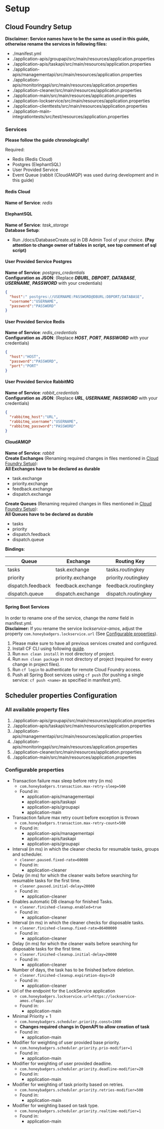 # Setup

## Cloud Foundry Setup

**Disclaimer: Service names have to be the same as used in this guide, otherwise rename the services in following files:**
* ./manifest.yml
* ./application-apis/groupapi/src/main/resources/application.properties
* ./application-apis/taskapi/src/main/resources/application.properties
* ./application-apis/managementapi/src/main/resources/application.properties
* ./application-apis/monitoringapi/src/main/resources/application.properties
* ./application-cleaner/src/main/resources/application.properties
* ./application-main/src/main/resources/application.properties
* ./application-lockservice/src/main/resources/application.properties
* ./application-clienttests/src/main/resources/application.properties
* ./application-main-integrationtests/src/test/resources/application.properties

### Services 

**Please follow the guide chronologically!**

Required:
* Redis (Redis Cloud)
* Postgres (ElephantSQL)
* User Provided Service
* Event Queue (rabbit (CloudAMQP) was used during development and in this guide)

#### Redis Cloud
**Name of Service**: _redis_

#### ElephantSQL
**Name of Service**: _task_storage_<br/>
**Database Setup**:
* Run ./docs/DatabaseCreate.sql in DB Admin Tool of your choice. **(Pay attention to change owner of tables in script, see top comment of sql script)**

#### User Provided Service Postgres
**Name of Service**: _postgres_credentials_ <br/>
**Configuration as JSON**: (Replace **_DBURL_**, **_DBPORT_**, **_DATABASE_**, **_USERNAME_**, **_PASSWORD_** with your credentials)
```json
{
  "host":" postgres://USERNAME:PASSWORD@DBURL:DBPORT/DATABASE", 
  "username":"USERNAME", 
  "password":"PASSWORD" 
}
```
#### User Provided Service Redis
**Name of Service**: _redis_credentials_ <br/>
**Configuration as JSON**: (Replace **_HOST_**, **_PORT_**, **_PASSWORD_** with your credentials)
```json
{
  "host":"HOST",
  "password":"PASSWORD",
  "port":"PORT"
}
```
#### User Provided Service RabbitMQ
**Name of Service**: _rabbit_credentials_ <br/>
**Configuration as JSON**: (Replace **_URL_**, **_USERNAME_**, **_PASSWORD_** with your credentials)
```json
{
  "rabbitmq_host":"URL",
  "rabbitmq_username":"USERNAME",
  "rabbitmq_password":"PASSWORD"
}
```
#### CloudAMQP
**Name of Service**: _rabbit_ <br/>
**Create Exchanges** (Renaming required changes in files mentioned in [Cloud Foundry Setup](#cloud-foundry-setup)): <br/>
**All Exchanges have to be declared as durable**
* task.exchange
* priority.exchange
* feedback.exchange
* dispatch.exchange 

**Create Queues** (Renaming required changes in files mentioned in [Cloud Foundry Setup](#cloud-foundry-setup)): <br/>
**All Queues have to be declared as durable**
* tasks
* priority
* dispatch.feedback
* dispatch.queue 

**Bindings**: 

Queue | Exchange | Routing Key
------------ | ------------- | -------------
tasks | task.exchange | tasks.routingkey
priority | priority.exchange | priority.routingkey
dispatch.feedback | feedback.exchange | feedback.routingkey
dispatch.queue | dispatch.exchange | dispatch.routingkey

#### Spring Boot Services
In order to rename one of the service, change the _name_ field in manifest.yml. <br/>
**Disclaimer:** If you rename the service _lockservice-amos_, adjust the property ``com.honeybadgers.lockservice.url`` (See [Configurable properties](#configurable-properties)).

1. Please make sure to have all previous services created and configured.
2. Install CF CLI using following [guide](https://github.com/cloudfoundry/cli).
3. Run ``mvn clean install`` in root directory of project.
4. Run ``mvn clean package`` in root directory of project (required for every change in project files).
5. Run ``cf login`` to authenticate for remote Cloud Foundry access.
6. Push all Spring Boot services using ``cf push`` (for pushing a single service: ``cf push <name>`` as specified in manifest.yml).


## Scheduler properties Configuration

### All available property files 
1. ./application-apis/groupapi/src/main/resources/application.properties
2. ./application-apis/taskapi/src/main/resources/application.properties
3. ./application-apis/managementapi/src/main/resources/application.properties
4. ./application-apis/monitoringapi/src/main/resources/application.properties
5. ./application-cleaner/src/main/resources/application.properties
6. ./application-main/src/main/resources/application.properties

### Configurable properties

* Transaction failure max sleep before retry (in ms)
    * `com.honeybadgers.transaction.max-retry-sleep=500`
    * Found in:
        * application-apis/managementapi
        * application-apis/taskapi
        * application-apis/groupapi
        * application-main
* Transaction failure max retry count before exception is thrown
    * `com.honeybadgers.transaction.max-retry-count=500`
    * Found in:
        * application-apis/managementapi
        * application-apis/taskapi
        * application-apis/groupapi
* Interval (in ms) in which the cleaner checks for resumable tasks, groups and scheduler.
    * `cleaner.paused.fixed-rate=60000`
    * Found in:
        * application-cleaner
* Delay (in ms) for which the cleaner waits before searching for resumable tasks for the first time.
    * `cleaner.paused.initial-delay=20000`
    * Found in:
        * application-cleaner
* Enables automatic DB cleanup for finished Tasks. 
    * `cleaner.finished-cleanup.enabled=true`
    * Found in:
        * application-cleaner
* Interval (in ms) in which the cleaner checks for disposable tasks.
    * `cleaner.finished-cleanup.fixed-rate=86400000`
    * Found in:
        * application-cleaner
* Delay (in ms) for which the cleaner waits before searching for disposable tasks for the first time.
    * `cleaner.finished-cleanup.initial-delay=20000`
    * Found in:
        * application-cleaner
* Number of days, the task has to be finished before deletion.
    * `cleaner.finished-cleanup.expiration-days=10`
    * Found in:
        * application-cleaner
* Url of the endpoint for the LockService application
    * `com.honeybadgers.lockservice.url=https://lockservice-amos.cfapps.io/`
    * Found in:
        * application-main
* Minimal Priority + 1 
    * `com.honeybadgers.scheduler.priority.const=1000`
    * **Changes required changs in OpenAPI to allow creation of task**
    * Found in:
        * application-main
* Modifier for weighting of user provided base priority.
    * `com.honeybadgers.scheduler.priority.prio-modifier=1`
    * Found in:
        * application-main
* Modifier for weighting of user provided deadline.
    * `com.honeybadgers.scheduler.priority.deadline-modifier=20`
    * Found in:
        * application-main
* Modifier for weighting of task priority based on retries.
    * `com.honeybadgers.scheduler.priority.retries-modifier=500`
    * Found in:
        * application-main
* Modifier for weighting based on task type.
    * `com.honeybadgers.scheduler.priority.realtime-modifier=1`
    * Found in:
        * application-main
        
